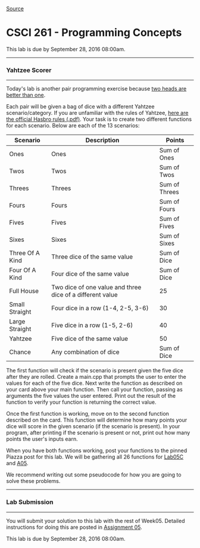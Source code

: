 
[Source](http://eecs.mines.edu/Courses/csci261/labs/lab5a.php "Permalink to CSCI 261 - Programming Concepts")

# CSCI 261 - Programming Concepts

This lab is due by September 28, 2016 08:00am.

  

* * *

### Yahtzee Scorer

* * *

  

Today's lab is another pair programming exercise because [two heads are better than one][1].

Each pair will be given a bag of dice with a different Yahtzee scenario/category. If you are unfamiliar with the rules of Yahtzee, [here are the official Hasbro rules (.pdf)][2]. Your task is to create two different functions for each scenario. Below are each of the 13 scenarios:

| Scenario |	Description	| Points |
| --- | --- | --- |
| Ones            | Ones                                                      | Sum of Ones   |
| Twos            | Twos                                                      | Sum of Twos   |
| Threes          | Threes                                                    | Sum of Threes |
| Fours           | Fours                                                     | Sum of Fours  |
| Fives           | Fives                                                     | Sum of Fives  |
| Sixes           | Sixes                                                     | Sum of Sixes  |
| Three Of A Kind | Three dice of the same value                              | Sum of Dice   |
| Four Of A Kind  | Four dice of the same value                               | Sum of Dice   |
| Full House      | Two dice of one value and three dice of a different value | 25            |
| Small Straight  | Four dice in a row (1-4, 2-5, 3-6)                        | 30            |
| Large Straight  | Five dice in a row (1-5, 2-6)                             | 40            |
| Yahtzee         | Five dice of the same value                               | 50            |
| Chance          | Any combination of dice                                   | Sum of Dice   |

  

The first function will check if the scenario is present given the five dice after they are rolled. Create a main.cpp that prompts the user to enter the values for each of the five dice. Next write the function as described on your card above your main function. Then call your function, passing as arguments the five values the user entered. Print out the result of the function to verify your function is returning the correct value.

Once the first function is working, move on to the second function described on the card. This function will determine how many points your dice will score in the given scenario (if the scenario is present). In your program, after printing if the scenario is present or not, print out how many points the user's inputs earn.

When you have both functions working, post your functions to the pinned Piazza post for this lab. We will be gathering all 26 functions for [Lab05C][3] and [A05][4].

We recommend writing out some pseudocode for how you are going to solve these problems.

  

* * *

### Lab Submission

* * *

  

You will submit your solution to this lab with the rest of Week05. Detailed instructions for doing this are posted in [Assignment 05][4].

This lab is due by September 28, 2016 08:00am.

[1]: http://comicsalliance.com/ranger-station-episode-52-two-heads-are-better-than-one/
[2]: http://www.hasbro.com/common/instruct/Yahtzee.pdf
[3]: lab5c.php
[4]: ../homework/hw5.php
  
